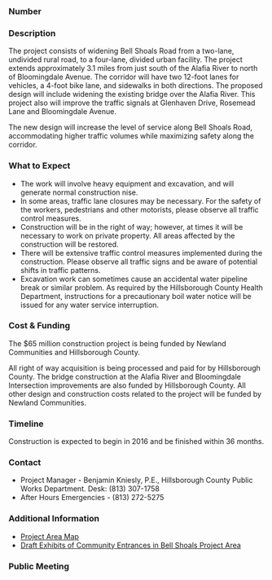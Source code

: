 ---
---

### Number

### Description

The project consists of widening Bell Shoals Road from a two-lane, undivided rural road, to a four-lane, divided urban facility. The project extends approximately 3.1 miles from just south of the Alafia River to north of Bloomingdale Avenue. The corridor will have two 12-foot lanes for vehicles, a 4-foot bike lane, and sidewalks in both directions. The proposed design will include widening the existing bridge over the Alafia River. This project also will improve the traffic signals at Glenhaven Drive, Rosemead Lane and Bloomingdale Avenue.

The new design will increase the level of service along Bell Shoals Road, accommodating higher traffic volumes while maximizing safety along the corridor.

### What to Expect

* The work will involve heavy equipment and excavation, and will generate normal construction nise.
* In some areas, traffic lane closures may be necessary. For the safety of the workers, pedestrians and other motorists, please observe all traffic control measures.
* Construction will be in the right of way; however, at times it will be necessary to work on private property. All areas affected by the construction will be restored.
* There will be extensive traffic control measures implemented during the construction. Please observe all traffic signs and be aware of potential shifts in traffic patterns.
* Excavation work can sometimes cause an accidental water pipeline break or similar problem. As required by the Hillsborough County Health Department, instructions for a precautionary boil water notice will be issued for any water service interruption.

### Cost & Funding

The $65 million construction project is being funded by Newland Communities and Hillsborough County.

All right of way acquisition is being processed and paid for by Hillsborough County. The bridge construction at the Alafia River and Bloomingdale Intersection improvements are also funded by Hillsborough County. All other design and construction costs related to the project will be funded by Newland Communities.

### Timeline

Construction is expected to begin in 2016 and be finished within 36 months.

### Contact

* Project Manager - Benjamin Kniesly, P.E., Hillsborough County Public Works Department. Desk: (813) 307-1758
* After Hours Emergencies - (813) 272-5275

### Additional Information

* [Project Area Map](#)
* [Draft Exhibits of Community Entrances in Bell Shoals Project Area](#)

### Public Meeting
